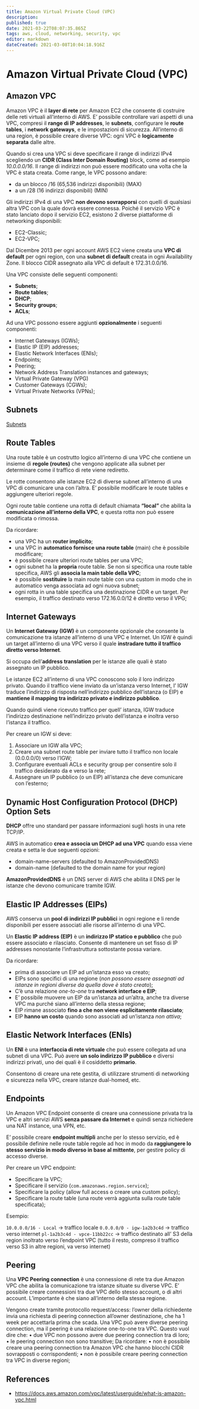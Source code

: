 ```yaml
---
title: Amazon Virtual Private Cloud (VPC)
description: 
published: true
date: 2021-03-22T08:07:35.865Z
tags: aws, cloud, networking, security, vpc
editor: markdown
dateCreated: 2021-03-08T10:04:18.916Z
---
```


# Amazon Virtual Private Cloud (VPC)

## Amazon VPC

Amazon VPC è il **layer di rete** per Amazon EC2 che consente di costruire delle reti virtuali all’interno di AWS.
E’ possibile controllare vari aspetti di una VPC, compresi il **range di IP addresses**, le **subnets**, configurare le **route tables**, i **network gateways**, e le impostazioni di sicurezza. 
All’interno di una region, è possibile creare diverse VPC: ogni VPC è **logicamente separata** dalle altre.

Quando si crea una VPC si deve specificare il range di indirizzi IPv4 scegliendo un **CIDR (Class Inter Domain Routing)** block, come ad esempio *10.0.0.0/16*.
Il range di indirizzi non può essere modificato una volta che la VPC è stata creata. Come range, le VPC possono andare:

- da un blocco /16 (65,536 indirizzi disponibili) (MAX)
- a un /28 (16 indirizzi disponibili) (MIN)

Gli indirizzi IPv4 di una VPC **non devono sovrapporsi** con quelli di qualsiasi altra VPC con la quale dovrà essere connessa.
Poiché il servizio VPC è stato lanciato dopo il servizio EC2, esistono 2 diverse piattaforme di networking disponibili: 
- EC2-Classic;
- EC2-VPC;

Dal Dicembre 2013 per ogni account AWS EC2 viene creata una **VPC di default** per ogni region, con una **subnet di default** creata in ogni Availability Zone. 
Il blocco CIDR assegnato alla VPC di default è 172.31.0.0/16.

Una VPC consiste delle seguenti componenti:
- **Subnets**;
- **Route tables**;
- **DHCP**;
- **Security groups**;
- **ACLs**;

Ad una VPC possono essere aggiunti **opzionalmente** i seguenti componenti:
- Internet Gateways (IGWs);
- Elastic IP (EIP) addresses;
- Elastic Network Interfaces (ENIs);
- Endpoints;
- Peering;
- Network Address Translation instances and gateways;
- Virtual Private Gateway (VPG)
- Customer Gateways (CGWs);
- Virtual Private Networks (VPNs);

## Subnets

[Subnets](/training/aws/subnets)

## Route Tables

Una route table è un costrutto logico all’interno di una VPC che contiene un insieme di **regole (routes)** che vengono applicate alla subnet per determinare come il traffico di rete viene rediretto.

Le rotte consentono alle istanze EC2 di diverse subnet all’interno di una VPC di comunicare una con l’altra. E’ possibile modificare le route tables e aggiungere ulteriori regole.

Ogni route table contiene una rotta di default chiamata **“local”** che abilita la **comunicazione all’interno della VPC**, e questa rotta non può essere modificata o rimossa.

Da ricordare:
- una VPC ha un **router implicito**;
- una VPC in **automatico fornisce una route table** (main) che è possibile modificare;
- è possibile creare ulteriori route tables per una VPC;
- ogni subnet ha la **propria** route table. Se non si specifica una route table specifica, AWS gli **associa la main table della VPC**;
- è possibile **sostituire** la main route table con una custom in modo che in automatico venga associata ad ogni nuova subnet;
- ogni rotta in una table specifica una destinazione CIDR e un target. Per esempio, il traffico destinato verso 172.16.0.0/12 è diretto verso il VPG;

## Internet Gateways

Un **Internet Gateway (IGW)** è un componente opzionale che consente la comunicazione tra istanze all’interno di una VPC e Internet. Un IGW è quindi un target all’interno di una VPC verso il quale **instradare tutto il traffico diretto verso Internet**. 

Si occupa dell’**address translation** per le istanze alle quali è stato assegnato un IP pubblico.

Le istanze EC2 all’interno di una VPC conoscono solo il loro indirizzo privato. Quando il traffico viene inviato da un’istanza verso Internet, l’ IGW traduce l’indirizzo di risposta nell’indirizzo pubblico dell’istanza (o EIP) e **mantiene il mapping tra indirizzo privato e indirizzo pubblico**.

Quando quindi viene ricevuto traffico per quell’ istanza, IGW traduce l’indirizzo destinazione nell’indirizzo privato dell’istanza e inoltra verso l’istanza il traffico.

Per creare un IGW si deve:
1. Associare un IGW alla VPC;
2. Creare una subnet route table per inviare tutto il traffico non locale (0.0.0.0/0) verso l’IGW;
3. Configurare eventuali ACLs e security group per consentire solo il traffico desiderato da e verso la rete;
4. Assegnare un IP pubblico (o un EIP) all’istanza che deve comunicare con l’esterno;

## Dynamic Host Configuration Protocol (DHCP) Option Sets

**DHCP** offre uno standard per passare informazioni sugli hosts in una rete TCP/IP.

AWS in automatico **crea e associa un DHCP ad una VPC** quando essa viene creata e setta le due seguenti opzioni:
- domain-name-servers (defaulted to AmazonProvidedDNS)
- domain-name (defaulted to the domain name for your region)

**AmazonProvidedDNS** è un DNS server di AWS che abilita il DNS per le istanze che devono comunicare tramite IGW.

## Elastic IP Addresses (EIPs)

AWS conserva un **pool di indirizzi IP pubblici** in ogni regione e li rende disponibili per essere associati alle risorse all’interno di una VPC.

Un **Elastic IP address (EIP)** è un **indirizzo IP statico e pubblico** che può essere associato e rilasciato. Consente di mantenere un set fisso di IP addresses nonostante l’infrastruttura sottostante possa variare.

Da ricordare:
- prima di associare un EIP ad un’istanza esso va creato;
- EIPs sono specifici di una regione (_non possono essere assegnati ad istanze in regioni diverse da quella dove è stato creato_);
- C’è una relazione _one-to-one_ tra **network interface e EIP**;
- E’ possibile muovere un EIP da un’istanza ad un’altra, anche tra diverse VPC ma purché siano all’interno della stessa regione;
- EIP rimane associato **fino a che non viene esplicitamente rilasciato**;
- EIP **hanno un costo** quando sono associati ad un’istanza _non attiva_;

## Elastic Network Interfaces (ENIs)

Un **ENI** è una **interfaccia di rete virtuale** che può essere collegata ad una subnet di una VPC.
Può avere **un solo indirizzo IP pubblico** e diversi indirizzi privati, uno dei quali è il cosiddetto **primario**.

Consentono di creare una rete gestita, di utilizzare strumenti di networking e sicurezza nella VPC, creare istanze dual-homed, etc.

## Endpoints

Un Amazon VPC Endpoint consente di creare una connessione privata tra la VPC e altri servizi AWS **senza passare da Internet** e quindi senza richiedere una NAT instance, una VPN, etc.

E’ possibile creare **endpoint multipli** anche per lo stesso servizio, ed è possibile definire nelle route table regole ad hoc in modo da **raggiungere lo stesso servizio in modo diverso in base al mittente**, per gestire policy di accesso diverse.


Per creare un VPC endpoint:
- Specificare la VPC;
- Specificare il servizio (```com.amazonaws.region.service```);
- Specificare la policy (allow full access o creare una custom policy);
- Specificare la route table (una route verrà aggiunta sulla route table specificata);

Esempio:

```10.0.0.0/16 - Local``` → traffico locale
```0.0.0.0/0 - igw-1a2b3c4d``` → traffico verso internet
```pl-1a2b3c4d - vpce-11bb22cc``` → traffico destinato all’ S3 della region inoltrato verso l’endpoint VPC (tutto il resto, compreso il traffico verso S3 in altre regioni, va verso internet)

## Peering

Una **VPC Peering connection** è una connessione di rete tra due Amazon VPC che abilita la comunicazione tra istanze situate su diverse VPC.
E’ possibile creare connessioni tra due VPC dello stesso account, o di altri account. L’importante è che siano all’interno della stessa regione.

Vengono create tramite protocollo request/access: l’owner della richiedente invia una richiesta di peering connection all’owner destinazione, che ha 1 week per accettarla prima che scada.
Una VPC può avere diverse peering connection, ma il peering è una relazione one-to-one tra VPC. Questo vuol dire che:
    • due VPC non possono avere due peering connection tra di loro;
    • le peering connection non sono transitive;
Da ricordare:
    • non è possibile creare una peering connection tra Amazon VPC che hanno blocchi CIDR sovrapposti o corrispondenti;
    • non è possibile creare peering connection tra VPC in diverse regioni;

## References
- https://docs.aws.amazon.com/vpc/latest/userguide/what-is-amazon-vpc.html
